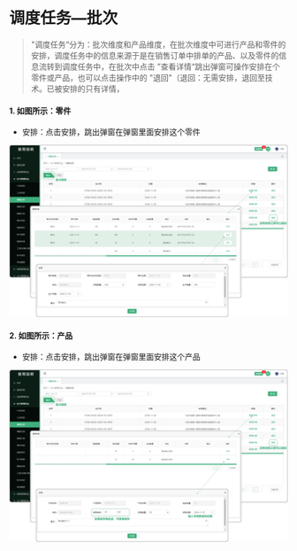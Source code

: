 # 调度任务—批次

> "调度任务“分为：批次维度和产品维度，在批次维度中可进行产品和零件的安排，调度任务中的信息来源于是在销售订单中排单的产品、以及零件的信息流转到调度任务中，在批次中点击 ”查看详情“跳出弹窗可操作安排在个零件或产品，也可以点击操作中的 "退回"（退回：无需安排，退回至技术。已被安排的只有详情，

#### 1. 如图所示：零件
* 安排：点击安排，跳出弹窗在弹窗里面安排这个零件


![如图所示](../../file/dwrw-pc1.png)

#### 2. 如图所示：产品
* 安排：点击安排，跳出弹窗在弹窗里面安排这个产品


![如图所示](../../file/dwrw-pc2.png)